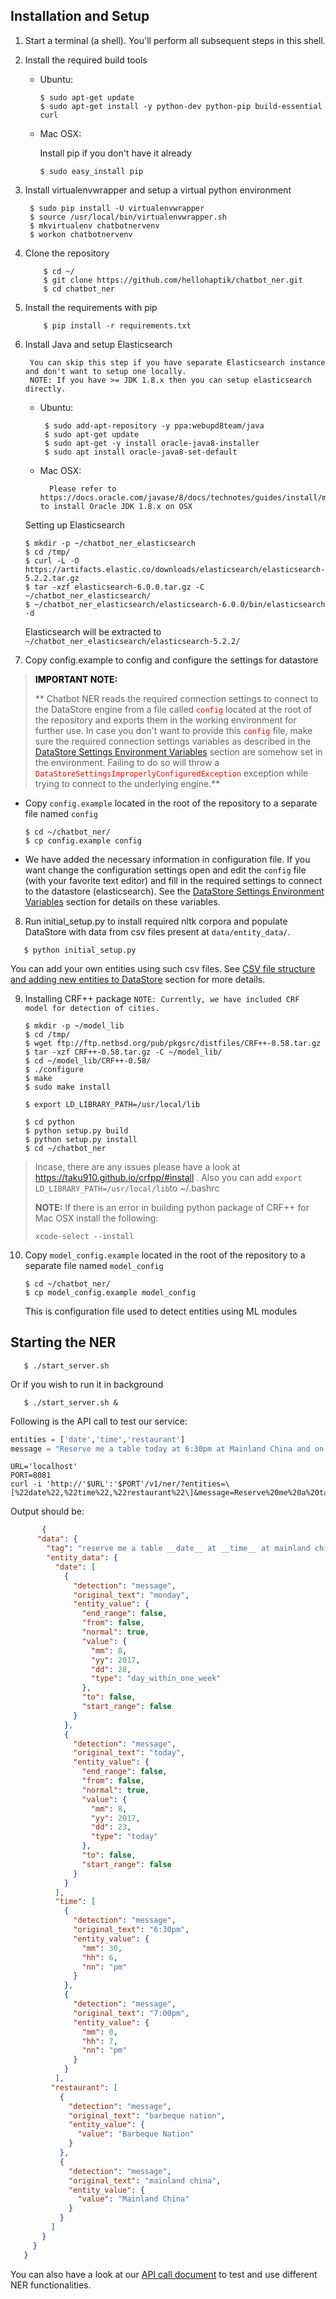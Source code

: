 ## Installation and Setup

1. Start a terminal (a shell). You'll perform all subsequent steps in this shell.
2. Install the required build tools

   - Ubuntu:

     ```shell
     $ sudo apt-get update
     $ sudo apt-get install -y python-dev python-pip build-essential curl
     ```

   - Mac OSX:

     Install pip if you don't have it already

     ```shell
     $ sudo easy_install pip
     ```


3.  Install virtualenvwrapper and setup a virtual python environment

    ```shell
     $ sudo pip install -U virtualenvwrapper
     $ source /usr/local/bin/virtualenvwrapper.sh
     $ mkvirtualenv chatbotnervenv
     $ workon chatbotnervenv
    ```

4.  Clone the repository

    ```shell
        $ cd ~/
        $ git clone https://github.com/hellohaptik/chatbot_ner.git
        $ cd chatbot_ner
    ```

5.  Install the requirements with pip

    ```shell
        $ pip install -r requirements.txt
    ```

6.  Install Java and setup Elasticsearch

         You can skip this step if you have separate Elasticsearch instance and don't want to setup one locally.
         NOTE: If you have >= JDK 1.8.x then you can setup elasticsearch directly.

    -  Ubuntu:

       ```shell
        $ sudo add-apt-repository -y ppa:webupd8team/java
        $ sudo apt-get update
        $ sudo apt-get -y install oracle-java8-installer
        $ sudo apt install oracle-java8-set-default
       ```

    -  Mac OSX:

             Please refer to https://docs.oracle.com/javase/8/docs/technotes/guides/install/mac_jdk.html#A1096855 to install Oracle JDK 1.8.x on OSX

    Setting up Elasticsearch

    ```shell
    $ mkdir -p ~/chatbot_ner_elasticsearch
    $ cd /tmp/
    $ curl -L -O https://artifacts.elastic.co/downloads/elasticsearch/elasticsearch-5.2.2.tar.gz
    $ tar -xzf elasticsearch-6.0.0.tar.gz -C ~/chatbot_ner_elasticsearch/
    $ ~/chatbot_ner_elasticsearch/elasticsearch-6.0.0/bin/elasticsearch -d
    ```

     Elasticsearch will be extracted to `~/chatbot_ner_elasticsearch/elasticsearch-5.2.2/`


7. Copy config.example to config and configure the settings for datastore

 > **<span style="color:black"> IMPORTANT NOTE:</span>**
 >
 > ** Chatbot NER reads the required connection settings to connect to the DataStore engine from a file called <span style="color:red">`config`</span> located at the root of the repository and exports them in the working environment for further use. In case you don't want to provide this <span style="color:red">`config`</span> file, make sure the required connection settings variables as described in the [DataStore Settings Environment Variables](/docs/datastore_variables.md) section are somehow set in the environment. Failing to do so will throw a <span style="color:red">`DataStoreSettingsImproperlyConfiguredException`</span> exception while trying to connect to the underlying engine.**

-    Copy `config.example` located in the root of the repository to a separate file named `config`

     ```shell
     $ cd ~/chatbot_ner/
     $ cp config.example config 
     ```

-    We have added the necessary information in configuration file. If you want change the configuration settings open and edit the `config` file (with your favorite text editor) and fill in the required settings to connect to the datastore (elasticsearch). See the [DataStore Settings Environment Variables](/docs/datastore_variables.md) section for details on these variables.

8. Run initial_setup.py to install required nltk corpora and populate DataStore with data from csv files present at `data/entity_data/`.


```shell
   $ python initial_setup.py
```

You can add your own entities using such csv files. See [CSV file structure and adding new entities to DataStore](/docs/adding_entities.md) section for more details.

9. Installing CRF++ package `NOTE: Currently, we have included CRF model for detection of cities. `

   ```shell
   $ mkdir -p ~/model_lib
   $ cd /tmp/
   $ wget ftp://ftp.netbsd.org/pub/pkgsrc/distfiles/CRF++-0.58.tar.gz
   $ tar -xzf CRF++-0.58.tar.gz -C ~/model_lib/
   $ cd ~/model_lib/CRF++-0.58/
   $ ./configure
   $ make
   $ sudo make install

   $ export LD_LIBRARY_PATH=/usr/local/lib

   $ cd python
   $ python setup.py build
   $ python setup.py install
   $ cd ~/chatbot_ner
   ```

> Incase, there are any issues please have a look at https://taku910.github.io/crfpp/#install . Also you can add `export LD_LIBRARY_PATH=/usr/local/lib`to ~/.bashrc
>
> **NOTE:** If there is an error in building python package of CRF++ for Mac OSX install the following:
>
>    `xcode-select --install` 

10. Copy `model_config.example` located in the root of the repository to a separate file named `model_config`

    ```shell
    $ cd ~/chatbot_ner/
    $ cp model_config.example model_config 
    ```

    This is configuration file used to detect entities using ML modules 

## Starting the NER

```shell
   $ ./start_server.sh
```

   Or if you wish to run it in background

```shell
   $ ./start_server.sh &
```

Following is the API call to test our service:

```python
entities = ['date','time','restaurant']
message = "Reserve me a table today at 6:30pm at Mainland China and on Monday at 7:00pm at Barbeque Nation" 
```

```shell
URL='localhost'
PORT=8081
curl -i 'http://'$URL':'$PORT'/v1/ner/?entities=\[%22date%22,%22time%22,%22restaurant%22\]&message=Reserve%20me%20a%20table%20today%20at%206:30pm%20at%20Mainland%20China%20and%20on%20Monday%20at%207:00pm%20at%20Barbeque%20Nation'
```

Output should be:

```json
       {
      "data": {
        "tag": "reserve me a table __date__ at __time__ at mainland china and on __date__ at __time__ at barbeque nation",
        "entity_data": {
          "date": [
            {
              "detection": "message",
              "original_text": "monday",
              "entity_value": {
                "end_range": false,
                "from": false,
                "normal": true,
                "value": {
                  "mm": 8,
                  "yy": 2017,
                  "dd": 28,
                  "type": "day_within_one_week"
                },
                "to": false,
                "start_range": false
              }
            },
            {
              "detection": "message",
              "original_text": "today",
              "entity_value": {
                "end_range": false,
                "from": false,
                "normal": true,
                "value": {
                  "mm": 8,
                  "yy": 2017,
                  "dd": 23,
                  "type": "today"
                },
                "to": false,
                "start_range": false
              }
            }
          ],
          "time": [
            {
              "detection": "message",
              "original_text": "6:30pm",
              "entity_value": {
                "mm": 30,
                "hh": 6,
                "nn": "pm"
              }
            },
            {
              "detection": "message",
              "original_text": "7:00pm",
              "entity_value": {
                "mm": 0,
                "hh": 7,
                "nn": "pm"
              }
            }
          ],
         "restaurant": [
           {
             "detection": "message",
             "original_text": "barbeque nation",
             "entity_value": {
               "value": "Barbeque Nation"
             }
           },
           {
             "detection": "message",
             "original_text": "mainland china",
             "entity_value": {
               "value": "Mainland China"
             }
           }
         ]
       }
     }
   }
   ```

You can also have a look at our [API call document](/docs/api_call.md) to test and use different NER functionalities.